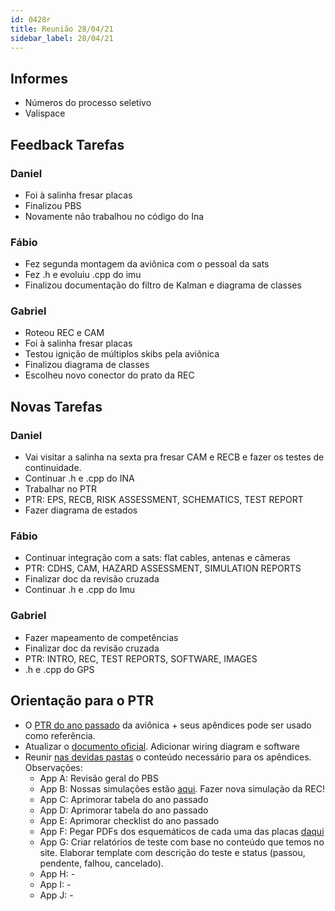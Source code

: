 ```yaml
---
id: 0428r
title: Reunião 28/04/21
sidebar_label: 28/04/21
---
```


## Informes
- Números do processo seletivo
- Valispace

## Feedback Tarefas
### Daniel
- Foi à salinha fresar placas
- Finalizou PBS
- Novamente não trabalhou no código do Ina

### Fábio
- Fez segunda montagem da aviônica com o pessoal da sats
- Fez .h e evoluiu .cpp do imu
- Finalizou documentação do filtro de Kalman e diagrama de classes

### Gabriel
- Roteou REC e CAM
- Foi à salinha fresar placas
- Testou ignição de múltiplos skibs pela aviônica
- Finalizou diagrama de classes
- Escolheu novo conector do prato da REC

## Novas Tarefas
### Daniel
- Vai visitar a salinha na sexta pra fresar CAM e RECB e fazer os testes de continuidade.
- Continuar .h e .cpp do INA
- Trabalhar no PTR
- PTR: EPS, RECB, RISK ASSESSMENT, SCHEMATICS, TEST REPORT
- Fazer diagrama de estados

### Fábio
- Continuar integração com a sats: flat cables, antenas e câmeras
- PTR: CDHS, CAM, HAZARD ASSESSMENT, SIMULATION REPORTS
- Finalizar doc da revisão cruzada
- Continuar .h e .cpp do Imu

### Gabriel
- Fazer mapeamento de competências
- Finalizar doc da revisão cruzada
- PTR: INTRO, REC, TEST REPORTS, SOFTWARE, IMAGES
- .h e .cpp do GPS

## Orientação para o PTR
- O [PTR do ano passado](https://docs.google.com/document/d/1tEcfcZ3racAul38avKha4G0o_Fi434SXKT6z05-Ea_M/edit?disco=AAAAMQOXVcs) da aviônica + seus apêndices pode ser usado como referência.
- Atualizar o [documento oficial](https://docs.google.com/document/d/1rS3hTCz8bggGTRFnnK768M5jeLqFdiZqE7__KPCtuew/edit). Adicionar wiring diagram e software
- Reunir [nas devidas pastas](https://drive.google.com/drive/folders/1z_pThb-wkSl4qy3wQRphsa5o3k1pN9qG) o conteúdo necessário para os apêndices. Observações:
    - App A: Revisão geral do PBS
    - App B: Nossas simulações estão [aqui](https://drive.google.com/drive/folders/1iHW9xQF6Xb93ij0UyvxOE2gdIDDPHFOO). Fazer nova simulação da REC!
    - App C: Aprimorar tabela do ano passado
    - App D: Aprimorar tabela do ano passado
    - App E: Aprimorar checklist do ano passado
    - App F: Pegar PDFs dos esquemáticos de cada uma das placas [daqui](https://drive.google.com/drive/folders/1mq6saoCNusugjQOlNaF5onNz2ehvm1er)
    - App G: Criar relatórios de teste com base no conteúdo que temos no site. Elaborar template com descrição do teste e status (passou, pendente, falhou, cancelado).
    - App H: -
    - App I: -
    - App J: -

